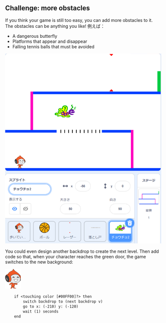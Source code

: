 ## Challenge: more obstacles

If you think your game is still too easy, you can add more obstacles to it. The obstacles can be anything you like! 例えば：

+ A dangerous butterfly
+ Platforms that appear and disappear
+ Falling tennis balls that must be avoided

![スクリーンショット](images/dodge-obstacles.png)

You could even design another backdrop to create the next level. Then add code so that, when your character reaches the green door, the game switches to the new background:

![pico walking sprite](images/pico_walking_sprite.png)

```blocks3
    if <touching color [#00FF00]?> then
        switch backdrop to (next backdrop v)
        go to x: (-210) y: (-120)
        wait (1) seconds
    end
```